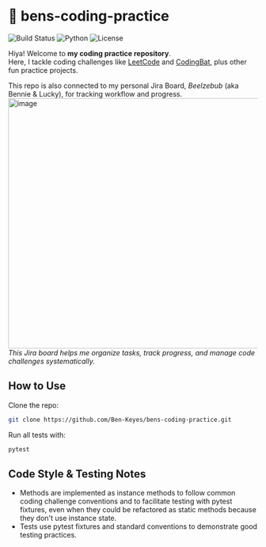 # 🚀 bens-coding-practice

![Build Status](https://github.com/Ben-Keyes/bens-coding-practice/actions/workflows/ci.yml/badge.svg)
![Python](https://img.shields.io/badge/python-3.11-blue)
![License](https://img.shields.io/github/license/Ben-Keyes/bens-coding-practice)

Hiya! Welcome to **my coding practice repository**.  
Here, I tackle coding challenges like [LeetCode](https://leetcode.com) and [CodingBat](https://codingbat.com), plus other fun practice projects.

This repo is also connected to my personal Jira Board, *Beelzebub* (aka Bennie & Lucky), for tracking workflow and progress.
<img width="1082" height="506" alt="image" src="https://github.com/user-attachments/assets/c9b9ff7c-e093-41ab-9665-03957ff7073b" />
*This Jira board helps me organize tasks, track progress, and manage code challenges systematically.*


## How to Use

Clone the repo:

```bash
git clone https://github.com/Ben-Keyes/bens-coding-practice.git
```

Run all tests with:
```bash
pytest
```

## Code Style & Testing Notes
- Methods are implemented as instance methods to follow common coding challenge conventions and to facilitate testing with pytest fixtures, even when they could be refactored as static methods because they don't use instance state.
- Tests use pytest fixtures and standard conventions to demonstrate good testing practices.
